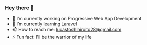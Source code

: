 ### Hey there 👋


- 🔭 I’m currently working on Progressive Web App Development 
- 🌱 I’m currently learning Laravel
- 📫 How to reach me: lucastoshihiroito28@gmail.com
- ⚡ Fun fact: I'll be the warrior of my life

